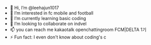 - 👋 Hi, I’m @leehajun1017
- 👀 I’m interested in fc mobile and football
- 🌱 I’m currently learning basic coding
- 💞️ I’m looking to collaborate on indvel
- 📫 you can reach me kakaotalk openchattingroom FCM|DELTA 1기
- ⚡ Fun fact: I even don't know about coding's c

<!---
leehajun1017/leehajun1017 is a ✨ special ✨ repository because its `README.md` (this file) appears on your GitHub profile.
You can click the Preview link to take a look at your changes.
--->

